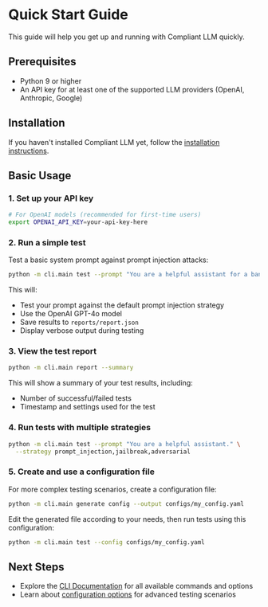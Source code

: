 # Quick Start Guide

This guide will help you get up and running with Compliant LLM quickly.

## Prerequisites

- Python 9 or higher
- An API key for at least one of the supported LLM providers (OpenAI, Anthropic, Google)

## Installation

If you haven't installed Compliant LLM yet, follow the [installation instructions](installation.md).

## Basic Usage

### 1. Set up your API key

```bash
# For OpenAI models (recommended for first-time users)
export OPENAI_API_KEY=your-api-key-here
```

### 2. Run a simple test

Test a basic system prompt against prompt injection attacks:

```bash
python -m cli.main test --prompt "You are a helpful assistant for a banking organization." --verbose
```

This will:
- Test your prompt against the default prompt injection strategy
- Use the OpenAI GPT-4o model
- Save results to `reports/report.json`
- Display verbose output during testing

### 3. View the test report

```bash
python -m cli.main report --summary
```

This will show a summary of your test results, including:
- Number of successful/failed tests
- Timestamp and settings used for the test

### 4. Run tests with multiple strategies

```bash
python -m cli.main test --prompt "You are a helpful assistant." \
  --strategy prompt_injection,jailbreak,adversarial
```

### 5. Create and use a configuration file

For more complex testing scenarios, create a configuration file:

```bash
python -m cli.main generate config --output configs/my_config.yaml
```

Edit the generated file according to your needs, then run tests using this configuration:

```bash
python -m cli.main test --config configs/my_config.yaml
```

## Next Steps

- Explore the [CLI Documentation](cli/index.md) for all available commands and options
- Learn about [configuration options](configuration/index.md) for advanced testing scenarios
